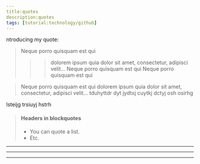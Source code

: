 ```yaml
---
title:quotes
description:quotes
tags: [tutorial:technology/github]
---
```


ntroducing my quote:

> Neque porro quisquam est qui 
>>> dolorem ipsum quia dolor sit amet, 
>> consectetur, adipisci velit...
>Neque porro quisquam est qui 
>>Neque porro quisquam est qui 

>Neque porro quisquam est qui 
dolorem ipsum quia dolor sit amet, 
consectetur, adipisci velit...
tduhyttdr dyt jydtxj cuytkj dctyj
 osh
 osirhg 
 
 lsteijg trsiuyj hstrh

> #### Headers in blockquotes
> 
> * You can quote a list.
> * Etc.

---

* * *

- - - - 
